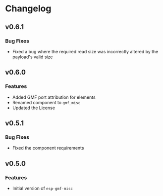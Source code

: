 # Changelog

## v0.6.1

### Bug Fixes

- Fixed a bug where the required read size was incorrectly altered by the payload's valid size

## v0.6.0

### Features
- Added GMF port attribution for elements
- Renamed component to `gmf_misc`
- Updated the License


## v0.5.1

### Bug Fixes

- Fixed the component requirements


## v0.5.0

### Features

- Initial version of `esp-gmf-misc`
